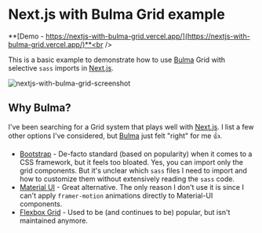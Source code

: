 # Next.js with Bulma Grid example

**[Demo - https://nextjs-with-bulma-grid.vercel.app/](https://nextjs-with-bulma-grid.vercel.app/)**<br /><br />

This is a basic example to demonstrate how to use [Bulma](https://bulma.io) Grid with selective `sass` imports in [Next.js](https://nextjs.org).

![nextjs-with-bulma-grid-screenshot](https://user-images.githubusercontent.com/1064036/90951723-f04fbd00-e422-11ea-8ed5-6cae541091b5.png)

## Why Bulma?

I've been searching for a Grid system that plays well with [Next.js](https://nextjs.org). I list a few other options I've considered, but [Bulma](https://bulma.io) just felt "right" for me :+1:.

- [Bootstrap](https://getbootstrap.com/) - De-facto standard (based on popularity) when it comes to a CSS framework, but it feels too bloated. Yes, you can import only the grid components. But it's unclear which `sass` files I need to import and how to customize them without extensively reading the `sass` code.
- [Material UI](https://material-ui.com/) - Great alternative. The only reason I don't use it is since I can't apply `framer-motion` animations directly to Material-UI components.
- [Flexbox Grid](http://flexboxgrid.com/) - Used to be (and continues to be) popular, but isn't maintained anymore.

